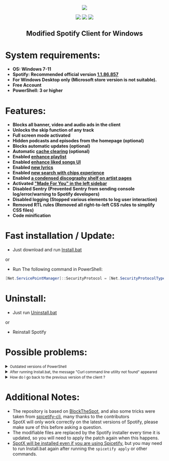   <p align="center">
  <a href="https://github.com/amd64fox/SpotX/releases"><img src="https://user-images.githubusercontent.com/62529699/145750769-3d74b068-2d87-4292-9f21-ddd4bcea6d50.png" />
</p>



<p align="center">        
      <a href="https://t.me/spotify_windows_mod"><img src="https://img.shields.io/badge/Telegram%20Channel-%20-blue?style=flat&logo=telegram"></a>
      <a href="https://www.youtube.com/results?search_query=https%3A%2F%2Fgithub.com%2Famd64fox%2FSpotX"><img src="https://img.shields.io/badge/-red?style=flat&logo=youtube&label=Tutorial%20videos%20on%20YouTube"></a>
      <a href="https://cutt.ly/8EH6NuH"><img src="https://img.shields.io/badge/Excel%20table--brightgreen.svg?style=flat&logo=microsoftexcel&label=Download official installer"></a>
      </p>
     <h2> <div align="center"><b> Modified Spotify Client for Windows </b></div> </h2>


<h1>System requirements:</h1>


* <strong>OS: Windows 7-11</strong>
* <strong>Spotify: Recommended official version [1.1.86.857](https://cutt.ly/8EH6NuH)</strong>
* <strong>For Windows Desktop only (Microsoft store version is not suitable).</strong>
* <strong>Free Account</strong>
* <strong>PowerShell: 3 or higher</strong>

<h1>Features:</h1>

* <strong>Blocks all banner, video and audio ads in the client</strong>
* <strong>Unlocks the skip function of any track</strong>
* <strong>Full screen mode activated</strong>
* <strong>Hidden podcasts and episodes from the homepage (optional)</strong>
* <strong>Blocks automatic updates (optional)</strong>
* <strong>Automatic [cache clearing](https://github.com/amd64fox/SpotX/discussions/2) (optional)</strong>
* <strong>Enabled [enhance playlist](https://user-images.githubusercontent.com/62529699/166843349-f544e354-3ce2-439b-9ac6-06010c9d7f9b.jpg)</strong>
* <strong>Enabled [enhance liked songs UI](https://user-images.githubusercontent.com/62529699/170522581-d060ed8f-a508-4fbc-921f-98e3ece22c91.jpg)</strong>
* <strong>Enabled [new lyrics](https://www.reddit.com/r/truespotify/comments/uhj8ie/just_found_out_you_can_jump_to_a_lyrics_on/)</strong>
* <strong>Enabled [new search with chips experience](https://www.reddit.com/r/truespotify/comments/tt305m/new_search_with_chips_experience/)</strong>
* <strong>Enabled [a condensed discography shelf on artist pages](https://www.reddit.com/r/truespotify/comments/svc77g/condensed_discography_shelf_on_artist_pages/)</strong>
* <strong>Activated ["Made For You" in the left sidebar](https://user-images.githubusercontent.com/62529699/166842838-6309f168-3ff1-4559-a087-82cc9ea12b4b.jpg)</strong>
* <strong>Disabled Sentry (Prevented Sentry from sending console log/error/warning to Spotify developers)</strong>
* <strong>Disabled logging (Stopped various elements to log user interaction)</strong>
* <strong>Removed RTL rules (Removed all right-to-left CSS rules to simplify CSS files)</strong>
* <strong>Code minification</strong>


<h1>Fast installation / Update:</h1>

* Just download and run [Install.bat](https://cutt.ly/PErptD8)

or

* Run The following command in PowerShell:
```ps1
[Net.ServicePointManager]::SecurityProtocol = [Net.SecurityProtocolType]::Tls12; iwr -useb 'https://raw.githubusercontent.com/amd64fox/SpotX/main/Install.ps1' | iex
```

<h1>Uninstall:</h1>

* Just run [Uninstall.bat](https://cutt.ly/dErpPEK)

or

* Reinstall Spotify    



<h1>Possible problems:</h1>

 <details>
<summary><small>Outdated versions of PowerShell</small></summary><p>

If you are using Windows 7, there may be errors in the installation process due to an outdated version of NET Framework and PowerShell. 
   Do the following:
   * Upgrade to [NET Framework 4.8](https://go.microsoft.com/fwlink/?linkid=2088631)
   * Upgrade to [WMF 5.1](https://www.microsoft.com/en-us/download/details.aspx?id=54616)
   * Reboot your PC

</details>

 <details>
<summary><small>After running Install.bat, the message "Curl command line utility not found" appeared</small></summary><p>

The curl command was not found in the system (in windows 10 and above it comes out of the box), you need to install it manually:
  *  Follow the [link](http://www.confusedbycode.com/curl/#downloads) and download the installation file, depending on the bitness of the OS.
  *  We start the installation process, at the end we must restart the PC.
  
</details>


<details>
<summary><small>How do I go back to the previous version of the client ?</small></summary><p>

  If you have problems with the patch after upgrading the client version, then use this [tool](https://github.com/amd64fox/Rollback-Spotify) to revert back to the working    version.

</details>



<h1>Additional Notes:</h1>

* The repository is based on <a href="https://github.com/mrpond/BlockTheSpot">BlockTheSpot</a>, and also some tricks were taken from <a href="https://github.com/khanhas/spicetify-cli">spicetify-cli</a>, many thanks to the contributors
* SpotX will only work correctly on the latest versions of Spotify, please make sure of this before asking a question.  
* The modifiable files are replaced by the Spotify installer every time it is updated, so you will need to apply the patch again when this happens.
* [SpotX will be installed even if you are using Spicetify](https://github.com/amd64fox/SpotX/discussions/28#discussioncomment-2389043), but you may need to run Install.bat again after running the `spicetify apply` or other commands.
